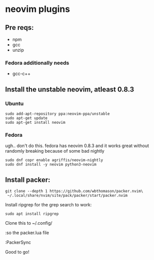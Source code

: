 # neovim plugins

## Pre reqs:
* npm
* gcc
* unzip

### Fedora additionally needs
* gcc-c++

## Install the unstable neovim, atleast 0.8.3

### Ubuntu
```
sudo add-apt-repository ppa:neovim-ppa/unstable
sudo apt-get update
sudo apt-get install neovim
```

### Fedora
ugh.. don't do this. fedora has neovim 0.8.3 and it works great without randomly breaking because of some bad nightly
```
sudo dnf copr enable agriffis/neovim-nightly
sudo dnf install -y neovim python3-neovim
```

## Install packer:

```
git clone --depth 1 https://github.com/wbthomason/packer.nvim\
 ~/.local/share/nvim/site/pack/packer/start/packer.nvim
```

Install ripgrep for the grep search to work:

```
sudo apt install ripgrep
```

 Clone this to ~/.config/

 :so the packer.lua file

 :PackerSync

 Good to go!
